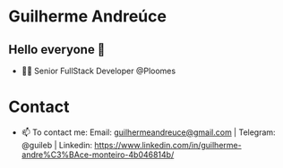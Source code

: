 # Guilherme Andreúce
## Hello everyone 👋

- 👩‍💻 Senior FullStack Developer @Ploomes

# Contact
- 📫 To contact me: Email: guilhermeandreuce@gmail.com | Telegram: @guileb | Linkedin: https://www.linkedin.com/in/guilherme-andre%C3%BAce-monteiro-4b046814b/
